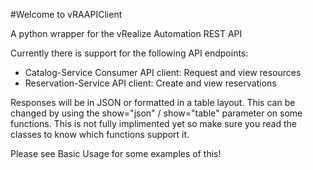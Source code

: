 #Welcome to vRAAPIClient

A python wrapper for the vRealize Automation REST API

Currently there is support for the following API endpoints:

* Catalog-Service Consumer API client: Request and view resources
* Reservation-Service API client: Create and view reservations

Responses will be in JSON or formatted in a table layout. This can be changed by
using the show="json" / show="table" parameter on some functions. This is not fully
implimented yet so make sure you read the classes to know which functions support
it.

Please see Basic Usage for some examples of this!

